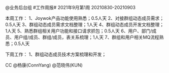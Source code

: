 @业务后台组 #工作周报#
2021年9月第1周 20210830-20210903

本周工作：
1、Joywok产品功能使用熟悉；0.5人天
2、对接群组动态成员需求；0.5人天
3、群组动态成员需求文档整理；1人天
4、群组动态成员开发文档整理；1人天
5、熟悉群组相关用户功能和接口请求抓包；0.5人天
6、用户、部门/成员、用户组/成员、群组/成员，表关系梳理；1人天
7、群组和用户相关MQ流程熟悉；0.5人天

下周工作：
1、群组动态成员技术方案梳理和开发；

CC @杨康(ConnYang) @范晓伟(KUN) 
